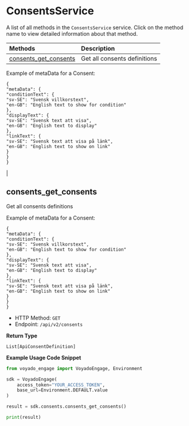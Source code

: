 # ConsentsService

A list of all methods in the `ConsentsService` service. Click on the method name to view detailed information about that method.

| Methods                                         | Description                  |
| :---------------------------------------------- | :--------------------------- |
| [consents_get_consents](#consents_get_consents) | Get all consents definitions |

Example of metaData for a Consent:
```
{
"metaData": {
"conditionText": {
"sv-SE": "Svensk villkorstext",
"en-GB": "English text to show for condition"
},
"displayText": {
"sv-SE": "Svensk text att visa",
"en-GB": "English text to display"
},
"linkText": {
"sv-SE": "Svensk text att visa på länk",
"en-GB": "English text to show on link"
}
}
}
```
 |

## consents_get_consents

Get all consents definitions

Example of metaData for a Consent:
```
{
"metaData": {
"conditionText": {
"sv-SE": "Svensk villkorstext",
"en-GB": "English text to show for condition"
},
"displayText": {
"sv-SE": "Svensk text att visa",
"en-GB": "English text to display"
},
"linkText": {
"sv-SE": "Svensk text att visa på länk",
"en-GB": "English text to show on link"
}
}
}
```
- HTTP Method: `GET`
- Endpoint: `/api/v2/consents`

**Return Type**

`List[ApiConsentDefinition]`

**Example Usage Code Snippet**

```python
from voyado_engage import VoyadoEngage, Environment

sdk = VoyadoEngage(
    access_token="YOUR_ACCESS_TOKEN",
    base_url=Environment.DEFAULT.value
)

result = sdk.consents.consents_get_consents()

print(result)
```

<!-- This file was generated by liblab | https://liblab.com/ -->

